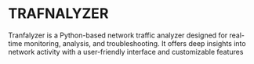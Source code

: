 # TRAFNALYZER
Tranfalyzer is a Python-based network traffic analyzer designed for real-time monitoring, analysis, and troubleshooting. It offers deep insights into network activity with a user-friendly interface and customizable features
